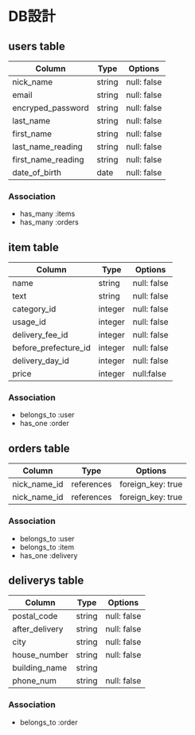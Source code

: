# DB設計

## users table

| Column             | Type                | Options                 |
|--------------------|---------------------|-------------------------|
| nick_name          | string              | null: false             |
| email              | string              | null: false             |
| encryped_password  | string              | null: false             |
| last_name          | string              | null: false             |
| first_name         | string              | null: false             |
| last_name_reading  | string              | null: false             |
| first_name_reading | string              | null: false             |
| date_of_birth      | date                | null: false             |

### Association

- has_many :items
- has_many :orders

## item table

| Column               | Type                | Options                 |
|----------------------|---------------------|-------------------------|
| name                 | string              | null: false             |
| text                 | string              | null: false             |
| category_id          | integer             | null: false             |
| usage_id             | integer             | null: false             |
| delivery_fee_id      | integer             | null: false             |
| before_prefecture_id | integer             | null: false             |
| delivery_day_id      | integer             | null: false             |
| price                | integer             | null:false              |

### Association

- belongs_to :user
- has_one :order

## orders table

| Column             | Type                | Options                 |
|--------------------|---------------------|-------------------------|
| nick_name_id       | references          | foreign_key: true       |
| nick_name_id       | references          | foreign_key: true       |

### Association

- belongs_to :user
- belongs_to :item
- has_one :delivery

## deliverys table

| Column             | Type                | Options                 |
|--------------------|---------------------|-------------------------|
| postal_code        | string              | null: false             |
| after_delivery     | string              | null: false             |
| city               | string              | null: false             |
| house_number       | string              | null: false             |
| building_name      | string              |                         |
| phone_num          | string              | null: false             |



### Association

- belongs_to :order